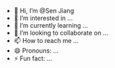 - 👋 Hi, I’m @Sen Jiang
- 👀 I’m interested in ...
- 🌱 I’m currently learning ...
- 💞️ I’m looking to collaborate on ...
- 📫 How to reach me ...
- 😄 Pronouns: ...
- ⚡ Fun fact: ...

<!---
SenJiang-Mathematics/SenJiang-Mathematics is a ✨ special ✨ repository because its `README.md` (this file) appears on your GitHub profile.
You can click the Preview link to take a look at your changes.
--->
